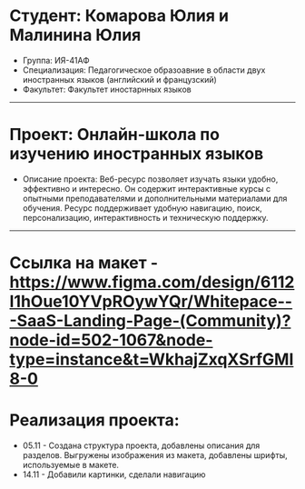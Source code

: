 # Студент: Комарова Юлия и Малинина Юлия
- Группа: ИЯ-41АФ
- Специализация: Педагогическое образоавние в области двух иностранных языков (английский и французский)
- Факультет: Факультет иностарнных языков
---
# Проект: Онлайн-школа по изучению иностранных языков
- Описание проекта: Веб-ресурс позволяет изучать языки удобно, эффективно и интересно. Он содержит интерактивные курсы с опытными преподавателями и дополнительными материалами для обучения. Ресурс поддерживает удобную навигацию, поиск, персонализацию, интерактивность и техническую поддержку.
---
# Ссылка на макет - https://www.figma.com/design/6112I1hOue10YVpROywYQr/Whitepace---SaaS-Landing-Page-(Community)?node-id=502-1067&node-type=instance&t=WkhajZxqXSrfGMI8-0
# Реализация проекта:
- 05.11 - Создана структура проекта, добавлены описания для разделов. Выгружены изображения из макета, добавлены шрифты, используемые в макете.
- 14.11 - Добавили картинки, сделали навигацию
